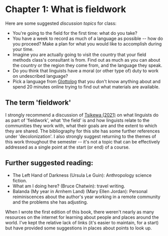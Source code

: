 # Chapter 1: What is fieldwork

Here are some suggested _discussion topics_ for class:

* You're going to the field for the first time: what do you take?
* You have a week to record as much of a language as possible -- how do you proceed? Make a plan for what you would like to accomplish during your time.
* Imagine you are actually going to visit the country that your field methods class's consultant is from. Find out as much as you can about the country or the region they come from, and the language they speak.
* Do you think that linguists have a moral (or other type of) duty to work on undescribed language?
* Pick a language from [Glottolog](https://glottolog.org) that you don't know anything about and spend 20 minutes online trying to find out what materials are available.

## The term 'fieldwork'

I strongly recommend a discussion of [Tsikewa (2021)](https://muse.jhu.edu/article/840964) on what linguists do as part of 'fieldwork', what 'the field' is and how linguists relate to the communities they work with, what their goals are and the extent to which they are shared. The bibliography for this site has some further references under 'decolonization'. I also strongly suggest returning to the themes of this work throughout the semester -- it's not a topic that can be effectively addressed as a single point at the start (or end) of a course.

## Further suggested reading:

* The Left Hand of Darkness (Ursula Le Guin): Anthropology science fiction.
* What am I doing here? (Bruce Chatwin): travel writing.
* Balanda (My year in Arnhem Land) (Mary Ellen Jordan): Personal reiminiscences about the author's year working in a remote community and the problems she has adjusting.

When I wrote the first edition of this book, there weren't nearly as many resources on the internet for learning about people and places around the world. I've kept the relative lack of links (it's easier to maintain, for a start) but have provided some suggestions in places about points to look up.

